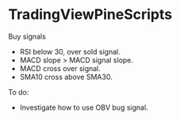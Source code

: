 # TradingViewPineScripts

Buy signals
- RSI below 30, over sold signal.
- MACD slope > MACD signal slope.
- MACD cross over signal.
- SMA10 cross above SMA30.

To do:
- Investigate how to use OBV bug signal.
